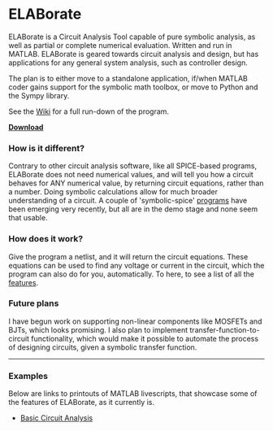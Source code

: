 # **ELABorate**
ELABorate is a Circuit Analysis Tool capable of pure symbolic analysis, as well as partial or complete numerical evaluation. Written and run in MATLAB. ELABorate is geared towards circuit analysis and design, but has applications for any general system analysis, such as controller design.

The plan is to either move to a standalone application, if/when MATLAB coder gains support for the symbolic math toolbox, or move to Python and the Sympy library.

See the [Wiki](https://github.com/NicklasVraa/ELABorate/wiki/1.-Introduction) for a full run-down of the program.

[**Download**](https://github.com/NicklasVraa/ELABorate/raw/master/ELABorate.mltbx)


### **How is it different?**
Contrary to other circuit analysis software, like all SPICE-based programs, ELABorate does not need numerical values, and will tell you how a circuit behaves for ANY numerical value, by returning circuit equations, rather than a number. Doing symbolic calculations allow for much broader understanding of a circuit. A couple of 'symbolic-spice' [programs](https://www.egr.msu.edu/~wierzba/index_Page533.htm) have been emerging very recently, but all are in the demo stage and none seem that usable.

### **How does it work?**
Give the program a netlist, and it will return the circuit equations. These equations can be used to find any voltage or current in the circuit, which the program can also do for you, automatically. To here, to see a list of all the [features](https://github.com/NicklasVraa/ELABorate/wiki/2.-Overview-of-Features).

### **Future plans**
I have begun work on supporting non-linear components like MOSFETs and BJTs, which looks promising. I also plan to implement transfer-function-to-circuit functionality, which would make it possible to automate the process of designing circuits, given a symbolic transfer function.

---

### **Examples**
Below are links to printouts of MATLAB livescripts, that showcase some of the features of ELABorate, as it currently is.
- [Basic Circuit Analysis](https://github.com/NicklasVraa/ELABorate/blob/master/examples/pdfs/circuit_analysis.pdf)
